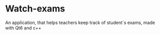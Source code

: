 # Watch-exams
An application, that helps teachers keep track of student`s exams, made with Qt6 and c++
